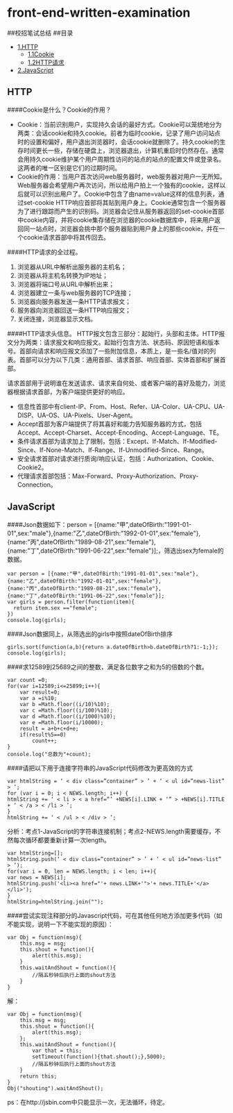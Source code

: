 # front-end-written-examination
##校招笔试总结
##目录
* [1.HTTP](#HTTP)
	* [1.1Cookie](#cookie)
	* [1.2HTTP请求](#HTTP请求)
* [2.JavaScript](#JavaScript)

## <a id="HTTP">HTTP</a>
####<a id="cookie">Cookie是什么？Cookie的作用？</a>
* Cookie：当前识别用户，实现持久会话的最好方式。Cookie可以笼统地分为两类：会话cookie和持久cookie。前者为临时cookie，记录了用户访问站点时的设置和偏好，用户退出浏览器时，会话cookie就删除了。持久cookie的生存时间更长一些，存储在硬盘上，浏览器退出，计算机重启时仍然存在。通常会用持久cookie维护某个用户周期性访问的站点的站点的配置文件或登录名。这两者的唯一区别是它们的过期时间。
* Cookie的作用：当用户首次访问web服务器时，web服务器对用户一无所知。Web服务器会希望用户再次访问，所以给用户拍上一个独有的cookie，这样以后就可以识别出用户了。Cookie中包含了由name=value这样的信息列表，通过set-cookie HTTP响应首部将其贴到用户身上。Cookie通常包含一个服务器为了进行跟踪而产生的识别码。浏览器会记住从服务器返回的set-cookie首部中cookie内容，并将cookie集存储在浏览器的cookie数据库中，将来用户返回同一站点时，浏览器会挑中那个服务器贴到用户身上的那些cookie，并在一个cookie请求首部中将其传回去。

####<a id ="HTTP请求">HTTP请求的全过程。</a>
1. 浏览器从URL中解析出服务器的主机名；
2. 浏览器从将主机名转换为IP地址；
3. 浏览器将端口号从URL中解析出来；
4. 浏览器建立一条与web服务器的TCP连接；
5. 浏览器向服务器发送一条HTTP请求报文；
6. 服务器向浏览器回送一条HTTP响应报文；
7. 关闭连接，浏览器显示文档。

####HTTP请求头信息。
HTTP报文包含三部分：起始行，头部和主体。HTTP报文分为两类：请求报文和响应报文。起始行包含方法、状态码、原因短语和版本号。首部向请求和响应报文添加了一些附加信息，本质上，是一些名/值对的列表。首部可以分为以下几类：通用首部、请求首部、响应首部、实体首部和扩展首部。

请求首部用于说明谁在发送请求、请求来自何处、或者客户端的喜好及能力，浏览器根据请求首部，为客户端提供更好的响应。
* 信息性首部中有client-IP、From、Host、Refer、UA-Color、UA-CPU、UA-DISP、UA-OS、UA-Pixels、User-Agent。
* Accept首部为客户端提供了将其喜好和能力告知服务器的方式，包括Accept、Accept-Charset、Accept-Encoding、Accept-Language、TE。
* 条件请求首部为请求加上了限制，包括：Except、If-Match、If-Modified-Since、If-None-Match、If-Range、If-Unmodified-Since、Range。
* 安全请求首部对请求进行质询/响应认证，包括：Authorization、Cookie、Cookie2。
* 代理请求首部包括：Max-Forward、Proxy-Authorization、Proxy-Connection。

## <a id='JavaScript'>JavaScript</a>
####Json数据如下：person = [{name:"甲",dateOfBirth:"1991-01-01",sex:"male"},{name:"乙",dateOfBirth:"1992-01-01",sex:"female"},{name:"丙",dateOfBirth:"1989-08-21",sex:"female"},{name:"丁",dateOfBirth:"1991-06-22",sex:"female"}];，筛选出sex为female的数据。
```
var person = [{name:"甲",dateOfBirth:"1991-01-01",sex:"male"},{name:"乙",dateOfBirth:"1992-01-01",sex:"female"},{name:"丙",dateOfBirth:"1989-08-21",sex:"female"},{name:"丁",dateOfBirth:"1991-06-22",sex:"female"}];
var girls = person.filter(function(item){
  return item.sex =="female";
})
console.log(girls);
```
####Json数据同上，从筛选出的girls中按照dateOfBirth排序
```
girls.sort(function(a,b){return a.dateOfBirth>b.dateOfBirth?1:-1;});
console.log(girls);
```
####求12589到25689之间的整数，满足各位数字之和为5的倍数的个数。
```
var count =0;
for(var i=12589;i<=25899;i++){
	var result=0;
	var a =i%10;
	var b =Math.floor((i/10)%10);
	var c =Math.floor((i/100)%10);
	var d =Math.floor((i/1000)%10);
	var e =Math.floor(i/10000);
	result = a+b+c+d+e;
	if(result%5==0)
		count++;
}
console.log("总数为"+count);
```
####请把以下用于连接字符串的JavaScript代码修改为更高效的方式
```
var htmlString = ‘ < div class=”container” > ’ + ‘ < ul id=”news-list” > ’;
for (var i = 0; i < NEWS.length; i++) {
htmlString += ‘ < li > < a href=”’ +NEWS[i].LINK + ‘” > +NEWS[i].TITLE + ‘ < /a > < /li > ’;
}
htmlString += ‘ < /ul > < /div > ’;
```
分析：考点1-JavaScript的字符串连接机制；考点2-NEWS.length需要缓存，不然每次循环都要重新计算一次length。
```
var htmlString=[];
htmlString.push(‘ < div class=”container” > ’ + ‘ < ul id=”news-list” > ’);
for(var i = 0, len = NEWS.length; i < len; i++){
var news = NEWS[i];
htmlString.push('<li><a href="'+ news.LINK+'">'+ news.TITLE+'</a></li>');
}
htmlString=htmlString.join(""); 
```
####尝试实现注释部分的Javascript代码，可在其他任何地方添加更多代码（如不能实现，说明一下不能实现的原因）：
```
var Obj = function(msg){
    this.msg = msg;
    this.shout = function(){
        alert(this.msg);
    }  
    this.waitAndShout = function(){
        //隔五秒钟后执行上面的shout方法
    }
}
```
解：
```
var Obj = function(msg){
    this.msg = msg;
    this.shout = function(){
        alert(this.msg);
    };    
    this.waitAndShout = function(){
        var that = this;
        setTimeout(function(){that.shout();},5000);
        //隔五秒钟后执行上面的shout方法
    }
    return this;
}
Obj("shouting").waitAndShout();
```
ps：在http://jsbin.com中只能显示一次，无法循环，待定。
